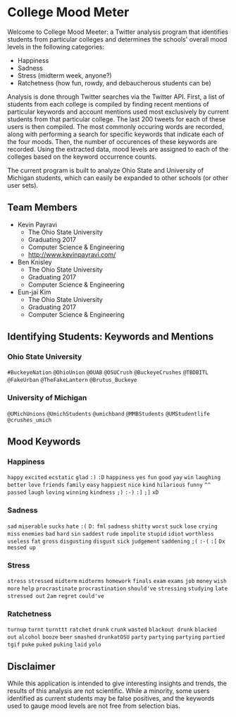 College Mood Meter
===============

Welcome to College Mood Meeter: a Twitter analysis program that identifies students from particular colleges and determines the schools' overall mood levels in the following categories:

- Happiness
- Sadness
- Stress (midterm week, anyone?)
- Ratchetness (how fun, rowdy, and debaucherous students can be)

Analysis is done through Twitter searches via the Twitter API. First, a list of students from each college is compiled by finding recent mentions of particular keywords and account mentions used most exclusively by current students from that particular college. The last 200 tweets for each of these users is then compiled. The most commonly occuring words are recorded, along with performing a search for specific keywords that indicate each of the four moods. Then, the number of occurences of these keywords are recorded. Using the extracted data, mood levels are assigned to each of the colleges based on the keyword occurrence counts.

The current program is built to analyze Ohio State and University of Michigan students, which can easily be expanded to other schools (or other user sets).

## Team Members
- Kevin Payravi
    + The Ohio State University
    + Graduating 2017
    + Computer Science & Engineering
    + http://www.kevinpayravi.com/
- Ben Knisley
    + The Ohio State University
    + Graduating 2017
    + Computer Science & Engineering
- Eun-jai Kim
    + The Ohio State University
    + Graduating 2017
    + Computer Science & Engineering

## Identifying Students: Keywords and Mentions
### Ohio State University
`#BuckeyeNation` `@OhioUnion` `@OUAB` `@OSUCrush` `@BuckeyeCrushes` `@TBDBITL` `@FakeUrban` `@TheFakeLantern` `@Brutus_Buckeye`

### University of Michigan
`@UMichUnions` `@UmichStudents` `@umichband` `@MMBStudents` `@UMStudentlife` `@crushes_umich`

## Mood Keywords
### Happiness
`happy` `excited` `ecstatic` `glad` `:)` `:D` `happiness` `yes` `fun` `good` `yay` `win` `laughing` `better` `love` `friends` `family` `easy` `happiest` `nice` `kind` `hilarious` `funny` `^^` `passed` `laugh` `loving` `winning` `kindness` `;)` `:-)` `:]` `;]` `xD` 
### Sadness
`sad` `miserable` `sucks` `hate` `:(` `D:` `fml` `sadness` `shitty` `worst` `suck` `lose` `crying` `miss` `enemies` `bad` `hard` `sin` `saddest` `rude` `impolite` `stupid` `idiot` `worthless` `useless` `fat` `gross` `disgusting` `disgust` `sick` `judgement` `saddening`  `;(` `:-(` `:[` `Dx` `messed up` 
### Stress
`stress` `stressed` `midterm` `midterms` `homework` `finals` `exam` `exams` `job` `money` `wish` `more` `help` `procrastinate` `procrastination` `should've` `stressing` `studying` `late` `stressed out` `2am` `regret` `could've` 
### Ratchetness
`turnup` `turnt` `turnttt` `ratchet` `drunk` `crunk` `wasted` `blackout drunk` `blacked out` `alcohol` `booze` `beer` `smashed` `drunkatOSU` `party` `partying` `partying` `partied` `tgif` `puke` `puked` `puking`  `laid` `yolo`

## Disclaimer
While this application is intended to give interesting insights and trends, the results of this analysis are not scientific. While a minority, some users identified as current students may be false positives, and the keywords used to gauge mood levels are not free from selection bias.
